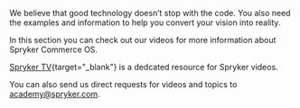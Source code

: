 We believe that good technology doesn’t stop with the code. You also need the examples and information to help you convert your vision into reality.

In this section you can check out our videos for more information about Spryker Commerce OS.

[Spryker TV](https://training.spryker.com/pages/spryker-tv){target="_blank"} is a dedcated resource for Spryker videos.

You can also send us direct requests for videos and topics to [academy@spryker.com](mailto:academy@spryker.com).

